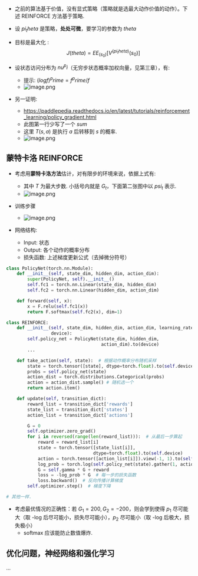- 之前的算法基于价值，没有显式策略（策略就是选最大动作价值的动作）。下述 REINFORCE 方法基于策略.
- 设 $pi_theta$ 是策略，**处处可微**，要学习的参数为 $theta$
- 目标是最大化 : $$J(theta) = EE_(s_0) [V^(pi_theta) (s_0) ]$$
- 设状态访问分布为 $nu^pi$（无穷步状态概率加权向量，见第三章），有:
    - 提示: $(log f)^prime = f^prime / f$
    - ![image.png](https://how-to-1258460161.cos.ap-shanghai.myqcloud.com/how-to/20241111195702.webp)
    
- 另一证明:
    - https://paddlepedia.readthedocs.io/en/latest/tutorials/reinforcement_learning/policy_gradient.html
    - 此图第一行少写了一个 $sum$
    - 这里  $T(s, a)$ 是执行 $a$ 后转移到 $s$ 的概率.
    - ![image.png](https://how-to-1258460161.cos.ap-shanghai.myqcloud.com/how-to/20241111202702.webp)
## 蒙特卡洛 REINFORCE

- 考虑用**蒙特卡洛方法**估计，对有限步的环境来说，依据上式有:
    - 其中 $T$ 为最大步数. 小括号内就是 $G_t$，下面第二张图中以 $psi_t$ 表示.
    - ![image.png](https://how-to-1258460161.cos.ap-shanghai.myqcloud.com/how-to/20241111195755.webp)

- 训练步骤
    - ![image.png](https://how-to-1258460161.cos.ap-shanghai.myqcloud.com/how-to/20241111195920.webp)
- 网络结构:
    - Input: 状态
    - Output: 各个动作的概率分布
    - 损失函数: 上述梯度更新公式（去掉微分符号）

```python
class PolicyNet(torch.nn.Module):
    def __init__(self, state_dim, hidden_dim, action_dim):
        super(PolicyNet, self).__init__()
        self.fc1 = torch.nn.Linear(state_dim, hidden_dim)
        self.fc2 = torch.nn.Linear(hidden_dim, action_dim)

    def forward(self, x):
        x = F.relu(self.fc1(x))
        return F.softmax(self.fc2(x), dim=1)

class REINFORCE:
    def __init__(self, state_dim, hidden_dim, action_dim, learning_rate, gamma,
                 device):
        self.policy_net = PolicyNet(state_dim, hidden_dim,
                                    action_dim).to(device)
        ...

    def take_action(self, state):  # 根据动作概率分布随机采样
        state = torch.tensor([state], dtype=torch.float).to(self.device)
        probs = self.policy_net(state)
        action_dist = torch.distributions.Categorical(probs)
        action = action_dist.sample() # 随机选一个
        return action.item()

    def update(self, transition_dict):
        reward_list = transition_dict['rewards']
        state_list = transition_dict['states']
        action_list = transition_dict['actions']

        G = 0
        self.optimizer.zero_grad()
        for i in reversed(range(len(reward_list))):  # 从最后一步算起
            reward = reward_list[i]
            state = torch.tensor([state_list[i]],
                                 dtype=torch.float).to(self.device)
            action = torch.tensor([action_list[i]]).view(-1, 1).to(self.device)
            log_prob = torch.log(self.policy_net(state).gather(1, action))
            G = self.gamma * G + reward
            loss = -log_prob * G  # 每一步的损失函数
            loss.backward()  # 反向传播计算梯度
        self.optimizer.step()  # 梯度下降

# 其他一样.
```

- 考虑最优情况的正确性：若 $G_1 = 200, G_2 = -200$，则会学到使得 $p_1$ 尽可能大（取 -log 后尽可能小，损失尽可能小），$p_2$ 尽可能小（取 -log 后极大，损失极小）
    - softmax 应该能防止数值爆炸.

## 优化问题，神经网络和强化学习

...

